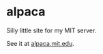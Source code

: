 alpaca
======

Silly little site for my MIT server.

See it at [alpaca.mit.edu](http://alpaca.mit.edu/).
